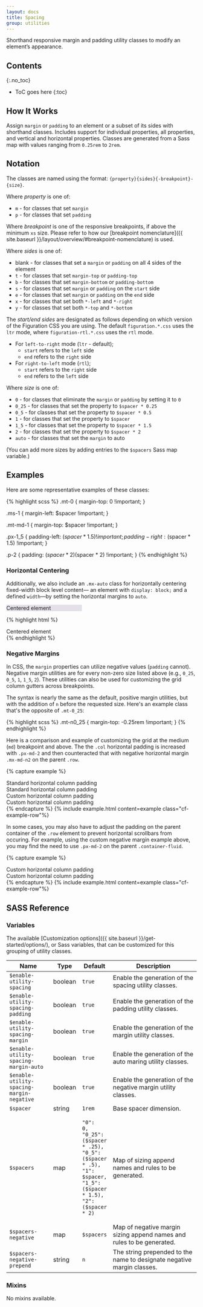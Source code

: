 ```yaml
---
layout: docs
title: Spacing
group: utilities
---
```


Shorthand responsive margin and padding utility classes to modify an element’s appearance.

## Contents
{:.no_toc}

* ToC goes here
{:toc}

## How It Works

Assign `margin` or `padding` to an element or a subset of its sides with shorthand classes. Includes support for individual properties, all properties, and vertical and horizontal properties. Classes are generated from a Sass map with values ranging from `0.25rem` to `2rem`.

## Notation

The classes are named using the format: `{property}{sides}{-breakpoint}-{size}`.

Where *property* is one of:

* `m` - for classes that set `margin`
* `p` - for classes that set `padding`

Where *breakpoint* is one of the responsive breakpoints, if above the minimum `xs` size.  Please refer to how our [breakpoint nomenclature]({{ site.baseurl }}/layout/overview/#breakpoint-nomenclature) is used.

Where *sides* is one of:

* blank - for classes that set a `margin` or `padding` on all 4 sides of the element
* `t` - for classes that set `margin-top` or `padding-top`
* `b` - for classes that set `margin-bottom` or `padding-bottom`
* `s` - for classes that set `margin` or `padding` on the `start` side
* `e` - for classes that set `margin` or `padding` on the `end` side
* `x` - for classes that set both `*-left` and `*-right`
* `y` - for classes that set both `*-top` and `*-bottom`

The *start/end sides* are designated as follows depending on which version of the Figuration CSS you are using.  The default `figuration.*.css` uses the `ltr` mode, where `figuration-rtl.*.css` uses the `rtl` mode.

- For `left-to-right` mode (`ltr` - default);
  - `start` refers to the `left` side
  - `end` refers to the `right` side
- For `right-to-left` mode (`rtl`);
  - `start` refers to the `right` side
  - `end` refers to the `left` side

Where *size* is one of:

* `0` - for classes that eliminate the `margin` or `padding` by setting it to `0`
* `0_25` - for classes that set the property to `$spacer * 0.25`
* `0_5` - for classes that set the property to `$spacer * 0.5`
* `1` - for classes that set the property to `$spacer`
* `1_5` - for classes that set the property to `$spacer * 1.5`
* `2` - for classes that set the property to `$spacer * 2`
* `auto` - for classes that set the `margin` to auto

(You can add more sizes by adding entries to the `$spacers` Sass map variable.)

## Examples

Here are some representative examples of these classes:

{% highlight scss %}
.mt-0 {
  margin-top: 0 !important;
}

.ms-1 {
  margin-left: $spacer !important;
}

.mt-md-1 {
  margin-top: $spacer !important;
}

.px-1_5 {
  padding-left: ($spacer * 1.5) !important;
  padding-right: ($spacer * 1.5) !important;
}

.p-2 {
  padding: ($spacer * 2) ($spacer * 2) !important;
}
{% endhighlight %}

### Horizontal Centering

Additionally, we also include an `.mx-auto` class for horizontally centering fixed-width block level content&mdash; an element with `display: block;` and a defined `width`&mdash;by setting the horizontal margins to `auto`.

<div class="cf-example">
  <div class="mx-auto" style="width: 200px; background-color: rgba(86,61,124,.15);">
    Centered element
  </div>
</div>

{% highlight html %}
<div class="mx-auto" style="width: 200px;">
  Centered element
</div>
{% endhighlight %}

### Negative Margins

In CSS, the `margin` properties can utilize negative values (`padding` cannot). Negative margin utilities are for every non-zero size listed above (e.g., `0_25`, `0_5`, `1`, `1_5`, `2`). These utilities can also be used for customizing the grid column gutters across breakpoints.

The syntax is nearly the same as the default, positive margin utilities, but with the addition of `n` before the requested size. Here's an example class that's the opposite of `.mt-0_25`:

{% highlight scss %}
.mt-n0_25 {
    margin-top: -0.25rem !important;
}
{% endhighlight %}

Here is a comparison and example of customizing the grid at the medium (`md`) breakpoint and above. The the `.col` horizontal padding is increased with `.px-md-2` and then counteracted that with negative horizontal margin `.mx-md-n2` on the parent `.row`.

{% capture example %}
<div class="row mb-1">
    <div class="col py-1">Standard horizontal column padding</div>
    <div class="col py-1">Standard horizontal column padding</div>
</div>

<div class="row mx-md-n2">
    <div class="col py-1 px-md-2">Custom horizontal column padding</div>
    <div class="col py-1 px-md-2">Custom horizontal column padding</div>
</div>
{% endcapture %}
{% include example.html content=example class="cf-example-row"%}

In some cases, you may also have to adjust the padding on the parent container of the `.row` element to prevent horizontal scrollbars from occuring.  For example, using the custom negative margin example above, you may find the need to use `.px-md-2` on the parent `.container-fluid`.

{% capture example %}
<div class="container-fluid px-md-2">
    <div class="row mx-md-n2">
        <div class="col py-1 px-md-2">Custom horizontal column padding</div>
        <div class="col py-1 px-md-2">Custom horizontal column padding</div>
    </div>
</div>
{% endcapture %}
{% include example.html content=example class="cf-example-row"%}

## SASS Reference

### Variables

The available [Customization options]({{ site.baseurl }}/get-started/options/), or Sass variables, that can be customized for this grouping of utility classes.

<div class="table-scroll">
    <table class="table table-bordered table-striped">
        <thead>
            <tr>
                <th style="width: 100px;">Name</th>
                <th style="width: 50px;">Type</th>
                <th style="width: 50px;">Default</th>
                <th>Description</th>
            </tr>
        </thead>
        <tbody>
            <tr>
                <td><code>$enable-utility-spacing</code></td>
                <td>boolean</td>
                <td><code>true</code></td>
                <td>
                    Enable the generation of the spacing utility classes.
                </td>
            </tr>
            <tr>
                <td><code>$enable-utility-spacing-padding</code></td>
                <td>boolean</td>
                <td><code>true</code></td>
                <td>
                    Enable the generation of the padding utility classes.
                </td>
            </tr>
            <tr>
                <td><code>$enable-utility-spacing-margin</code></td>
                <td>boolean</td>
                <td><code>true</code></td>
                <td>
                    Enable the generation of the margin utility classes.
                </td>
            </tr>
            <tr>
                <td><code>$enable-utility-spacing-margin-auto</code></td>
                <td>boolean</td>
                <td><code>true</code></td>
                <td>
                    Enable the generation of the auto maring utility classes.
                </td>
            </tr>
            <tr>
                <td><code>$enable-utility-spacing-margin-negative</code></td>
                <td>boolean</td>
                <td><code>true</code></td>
                <td>
                    Enable the generation of the negative margin utility classes.
                </td>
            </tr>
             <tr>
                <td><code>$spacer</code></td>
                <td>string</td>
                <td><code>1rem</code></td>
                <td>
                    Base spacer dimension.
                </td>
            </tr>
            <tr>
                <td><code>$spacers</code></td>
                <td>map</td>
                <td><pre><code>"0":    0,
"0_25": ($spacer * .25),
"0_5":  ($spacer * .5),
"1":    $spacer,
"1_5":  ($spacer * 1.5),
"2":    ($spacer * 2)</code></pre>
                </td>
                <td>
                    Map of sizing append names and rules to be generated.
                </td>
            </tr>
            <tr>
                <td><code>$spacers-negative</code></td>
                <td>map</td>
                <td><code>$spacers</code></td>
                <td>
                    Map of negative margin sizing append names and rules to be generated.
                </td>
            </tr>
            <tr>
                <td><code>$spacers-negative-prepend</code></td>
                <td>string</td>
                <td><code>n</code></td>
                <td>
                    The string prepended to the name to designate negative margin classes.
                </td>
            </tr>
        </tbody>
    </table>
</div>

### Mixins

No mixins available.
